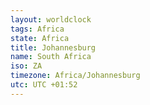 ```yaml
---
layout: worldclock
tags: Africa
state: Africa
title: Johannesburg
name: South Africa
iso: ZA
timezone: Africa/Johannesburg
utc: UTC +01:52
---
```



